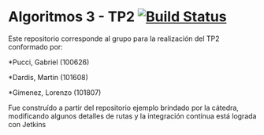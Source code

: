 # Algoritmos 3 - TP2 [![Build Status](https://travis-ci.com/MartinDardis/algoritmos3.svg?token=W44BvixYPbXvs2kaMRJu&branch=master)](https://travis-ci.com/MartinDardis/algoritmos3)

Este repositorio corresponde al grupo para la realización del TP2 conformado por:

*Pucci, Gabriel (100626)

*Dardis, Martin (101608)

*Gimenez, Lorenzo (101807)

Fue construído a partir del repositorio ejemplo brindado por la cátedra, modificando algunos detalles de rutas y la integración contínua está lograda con Jetkins
